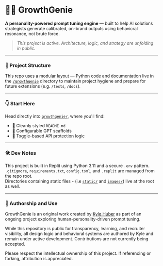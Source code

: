 # 🧞‍♂️ GrowthGenie

**A personality-powered prompt tuning engine** — built to help AI solutions strategists generate calibrated, on-brand outputs using behavioral resonance, not brute force.

> _This project is active. Architecture, logic, and strategy are unfolding in public._

---

### 📁 Project Structure

This repo uses a modular layout — Python code and documentation live in the [`/growthgenie`](./growthgenie/) directory to maintain project hygiene and prepare for future extensions (e.g. `/tests`, `/docs`).

---

### 👇 Start Here

Head directly into [`growthgenie/`](./growthgenie/), where you'll find:

- 📸 Cleanly styled `README.md`
- 🧠 Configurable GPT scaffolds
- 🔄 Toggle-based API protection logic
  
---

### 🛠️ Dev Notes

This project is built in Replit using Python 3.11 and a secure `.env` pattern.  
`.gitignore`, `requirements.txt`, `config.toml`, and `.replit` are managed from the repo root.  
Directories containing static files - (i.e [`static/`](./static/) and [`images/`](./images/)) live at the root as well.

---

### 👤 Authorship and Use

GrowthGenie is an original work created by [Kyle Huber](https://linkedin.com/in/kyle-james-my-filenames) as part of an ongoing project exploring human-personality-driven prompt tuning.

While this repository is public for transparency, learning, and recruiter visibility, all design logic and behavioral systems are authored by Kyle and remain under active development. Contributions are not currently being accepted.

Please respect the intellectual ownership of this project. If referencing or forking, attribution is appreciated.

